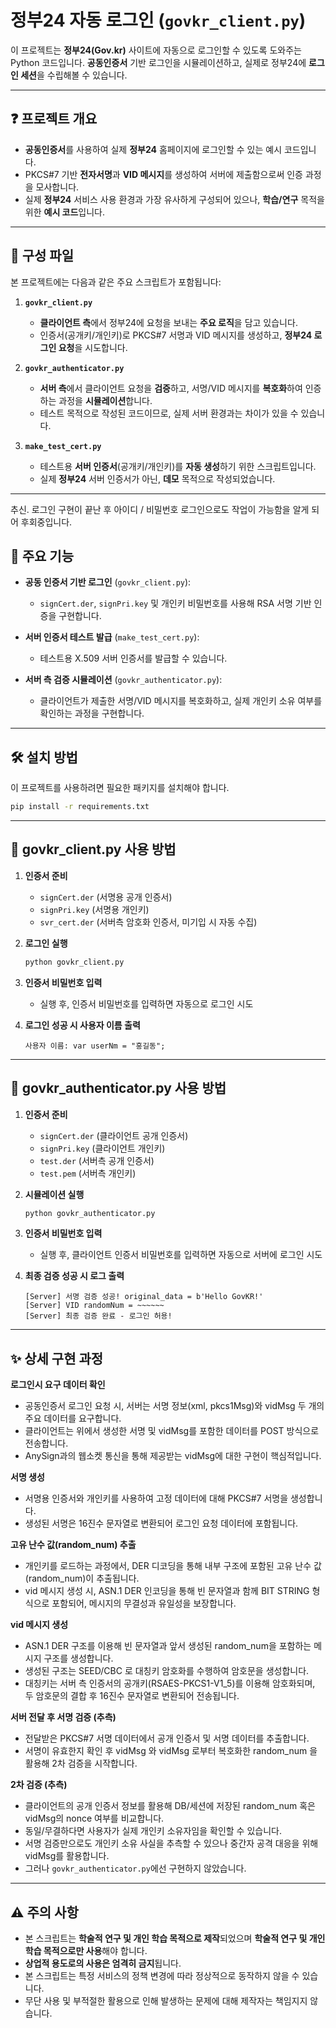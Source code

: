 # 정부24 자동 로그인 (`govkr_client.py`)

이 프로젝트는 **정부24(Gov.kr)** 사이트에 자동으로 로그인할 수 있도록 도와주는 Python 코드입니다.
**공동인증서** 기반 로그인을 시뮬레이션하고, 실제로 정부24에 **로그인 세션**을 수립해볼 수 있습니다.

---

## ❓ 프로젝트 개요

- **공동인증서**를 사용하여 실제 **정부24** 홈페이지에 로그인할 수 있는 예시 코드입니다.
- PKCS#7 기반 **전자서명**과 **VID 메시지**를 생성하여 서버에 제출함으로써 인증 과정을 모사합니다.
- 실제 **정부24** 서비스 사용 환경과 가장 유사하게 구성되어 있으나, **학습/연구** 목적을 위한 **예시 코드**입니다.

---

## 📂 구성 파일

본 프로젝트에는 다음과 같은 주요 스크립트가 포함됩니다:

1. **`govkr_client.py`**  
   - **클라이언트 측**에서 정부24에 요청을 보내는 **주요 로직**을 담고 있습니다.  
   - 인증서(공개키/개인키)로 PKCS#7 서명과 VID 메시지를 생성하고, **정부24 로그인 요청**을 시도합니다.

2. **`govkr_authenticator.py`**  
   - **서버 측**에서 클라이언트 요청을 **검증**하고, 서명/VID 메시지를 **복호화**하여 인증하는 과정을 **시뮬레이션**합니다.  
   - 테스트 목적으로 작성된 코드이므로, 실제 서버 환경과는 차이가 있을 수 있습니다.

3. **`make_test_cert.py`**  
   - 테스트용 **서버 인증서**(공개키/개인키)를 **자동 생성**하기 위한 스크립트입니다.
   - 실제 **정부24** 서버 인증서가 아닌, **데모** 목적으로 작성되었습니다.

---

추신. 로그인 구현이 끝난 후 아이디 / 비밀번호 로그인으로도 작업이 가능함을 알게 되어 후회중입니다.

## 📌 주요 기능

- **공동 인증서 기반 로그인** (`govkr_client.py`):  
  - `signCert.der`, `signPri.key` 및 개인키 비밀번호를 사용해 RSA 서명 기반 인증을 구현합니다.

- **서버 인증서 테스트 발급** (`make_test_cert.py`):  
  - 테스트용 X.509 서버 인증서를 발급할 수 있습니다.

- **서버 측 검증 시뮬레이션** (`govkr_authenticator.py`):  
  - 클라이언트가 제출한 서명/VID 메시지를 복호화하고, 실제 개인키 소유 여부를 확인하는 과정을 구현합니다.

---

## 🛠️ 설치 방법

이 프로젝트를 사용하려면 필요한 패키지를 설치해야 합니다.

```bash
pip install -r requirements.txt
```

---

## 🚀 govkr_client.py 사용 방법
   1. **인증서 준비**

      - `signCert.der` (서명용 공개 인증서)
      - `signPri.key` (서명용 개인키)
      - `svr_cert.der` (서버측 암호화 인증서, 미기입 시 자동 수집)

   2. **로그인 실행**

      ```bash
      python govkr_client.py
      ```

   3. **인증서 비밀번호 입력**

      - 실행 후, 인증서 비밀번호를 입력하면 자동으로 로그인 시도

   4. **로그인 성공 시 사용자 이름 출력**

      ```text
      사용자 이름: var userNm = "홍길동";
      ```

---

## 🚀 govkr_authenticator.py 사용 방법
   1. **인증서 준비**

      - `signCert.der` (클라이언트 공개 인증서)
      - `signPri.key` (클라이언트 개인키)
      - `test.der` (서버측 공개 인증서)
      - `test.pem` (서버측 개인키)

   2. **시뮬레이션 실행**

      ```bash
      python govkr_authenticator.py
      ```

   3. **인증서 비밀번호 입력**

      - 실행 후, 클라이언트 인증서 비밀번호를 입력하면 자동으로 서버에 로그인 시도

   4. **최종 검증 성공 시 로그 출력**

      ```text
      [Server] 서명 검증 성공! original_data = b'Hello GovKR!'
      [Server] VID randomNum = ~~~~~~
      [Server] 최종 검증 완료 - 로그인 허용!
      ```

---

## ✨ 상세 구현 과정

**로그인시 요구 데이터 확인**
   - 공동인증서 로그인 요청 시, 서버는 서명 정보(xml, pkcs1Msg)와 vidMsg 두 개의 주요 데이터를 요구합니다.
   - 클라이언트는 위에서 생성한 서명 및 vidMsg를 포함한 데이터를 POST 방식으로 전송합니다.
   - AnySign과의 웹소켓 통신을 통해 제공받는 vidMsg에 대한 구현이 핵심적입니다.

**서명 생성**
   - 서명용 인증서와 개인키를 사용하여 고정 데이터에 대해 PKCS#7 서명을 생성합니다.
   - 생성된 서명은 16진수 문자열로 변환되어 로그인 요청 데이터에 포함됩니다.

**고유 난수 값(random_num) 추출**
   - 개인키를 로드하는 과정에서, DER 디코딩을 통해 내부 구조에 포함된 고유 난수 값(random_num)이 추출됩니다.
   - vid 메시지 생성 시, ASN.1 DER 인코딩을 통해 빈 문자열과 함께 BIT STRING 형식으로 포함되어, 메시지의 무결성과 유일성을 보장합니다.

**vid 메시지 생성**
   - ASN.1 DER 구조를 이용해 빈 문자열과 앞서 생성된 random_num을 포함하는 메시지 구조를 생성합니다.
   - 생성된 구조는 SEED/CBC 로 대칭키 암호화를 수행하여 암호문을 생성합니다.
   - 대칭키는 서버 측 인증서의 공개키(RSAES-PKCS1-V1_5)를 이용해 암호화되며, 두 암호문의 결합 후 16진수 문자열로 변환되어 전송됩니다.

**서버 전달 후 서명 검증 (추측)**
   - 전달받은 PKCS#7 서명 데이터에서 공개 인증서 및 서명 데이터를 추출합니다.
   - 서명이 유효한지 확인 후 vidMsg 와 vidMsg 로부터 복호화한 random_num 을 활용해 2차 검증을 시작합니다.
   
**2차 검증 (추측)**
   - 클라이언트의 공개 인증서 정보를 활용해 DB/세션에 저장된 random_num 혹은 vidMsg의 nonce 여부를 비교합니다.
   - 동일/무결하다면 사용자가 실제 개인키 소유자임을 확인할 수 있습니다.
   - 서명 검증만으로도 개인키 소유 사실을 추측할 수 있으나 중간자 공격 대응을 위해 vidMsg를 활용합니다. 
   - 그러나 `govkr_authenticator.py`에선 구현하지 않았습니다.

---

## ⚠️ 주의 사항

- 본 스크립트는 **학술적 연구 및 개인 학습 목적으로 제작**되었으며 **학술적 연구 및 개인 학습 목적으로만 사용**해야 합니다.
- **상업적 용도로의 사용은 엄격히 금지**됩니다.  
- 본 스크립트는 특정 서비스의 정책 변경에 따라 정상적으로 동작하지 않을 수 있습니다.
- 무단 사용 및 부적절한 활용으로 인해 발생하는 문제에 대해 제작자는 책임지지 않습니다.
